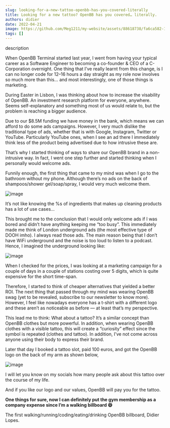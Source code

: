 ```yaml
---
slug: looking-for-a-new-tattoo-openbb-has-you-covered-literally
title: Looking for a new tattoo? OpenBB has you covered… literally.
authors: didier
date: 2022-04-21
image: https://github.com/Meg1211/my-website/assets/88618738/fa6ca582-187b-4ddf-9ecf-1e259939f26f
tags: []
---
```


description

<!-- truncate -->

When OpenBB Terminal started last year, I went from having your typical career as a Software Engineer to becoming a co-founder & CEO of a C-Corporation overnight. One thing that I’ve really learnt from this change, is I can no longer code for 12–16 hours a day straight as my role now involves so much more than this… and most interestingly, one of those things is marketing.

During Easter in Lisbon, I was thinking about how to increase the visability of OpenBB. An investment research platform for everyone, anywhere. Seems self-explanatory and something most of us would relate to, but the problem is reaching a bigger audience.

Due to our $8.5M funding we have money in the bank, which means we can afford to do some ads campaigns. However, I very much dislike the traditional type of ads, whether that is with Google, Instagram, Twitter or YouTube. Particularly YouTube ones, when I see an ad there I immediately think less of the product being advertised due to how intrusive these are.

That’s why I started thinking of ways to share our OpenBB brand in a non-intrusive way. In fact, I went one step further and started thinking when I personally would welcome ads.

Funnily enough, the first thing that came to my mind was when I go to the bathroom without my phone. Although there’s no ads on the back of shampoos/shower gel/soap/spray, I would very much welcome them.

![image](https://github.com/Meg1211/my-website/assets/88618738/0a8000e0-1a19-4c63-813d-caeb6fd67c9a)

It’s not like knowing the %s of ingredients that makes up cleaning products has a lot of use cases…

This brought me to the conclusion that I would only welcome ads if I was bored and didn’t have anything keeping me “too busy”. This immediately made me think of London underground ads (the most effective type of DOOH imho). I always read those ads. The main reason being that I don’t have WiFi underground and the noise is too loud to listen to a podcast. Hence, I imagined the underground looking like:

![image](https://github.com/Meg1211/my-website/assets/88618738/af42f60a-799c-468e-a5e1-b8faf1daf2ad)

When I checked for the prices, I was looking at a marketing campaign for a couple of days in a couple of stations costing over 5 digits, which is quite expensive for the short time-span.

Therefore, I started to think of cheaper alternatives that yielded a better ROI. The next thing that passed through my mind was wearing OpenBB swag (yet to be revealed, subscribe to our newsletter to know more). However, I feel like nowadays everyone has a t-shirt with a different logo and these aren’t as noticeable as before — at least that’s my perspective.

This lead me to think: What about a tattoo? It’s a similar concept than OpenBB clothes but more powerful. In addition, when wearing OpenBB clothes with a visible tattoo, this will create a “curiosity” effect since the symbol is repeated (clothes and tattoo). In addition, I’ve not come across anyone using their body to express their brand.

Later that day I booked a tattoo slot, paid 100 euros, and got the OpenBB logo on the back of my arm as shown below,

![image](https://github.com/Meg1211/my-website/assets/88618738/fa6ca582-187b-4ddf-9ecf-1e259939f26f)

I will let you know on my socials how many people ask about this tattoo over the course of my life.

And if you like our logo and our values, OpenBB will pay you for the tattoo.

**One things for sure, now I can definitely put the gym membership as a company expense since I’m a walking billboard 😄**

The first walking/running/coding/eating/drinking OpenBB billboard,
Didier Lopes.
